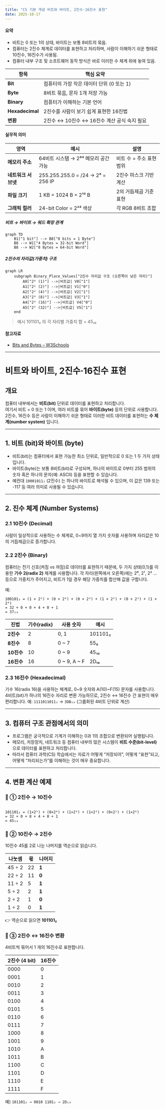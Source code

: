 ```yaml
---
title: "CS 기본 개념 비트와 바이트, 2진수·16진수 표현"
date: 2025-10-17
---
```


#### 요약  
- 비트는 0 또는 1의 상태, 바이트는 보통 8비트의 묶음.  
- 컴퓨터는 2진수 체계로 데이터를 표현하고 처리하며, 사람이 이해하기 쉬운 형태로 10진수, 16진수가 사용됨.  
- 컴퓨터 내부 구조 및 소프트웨어 동작 방식은 바로 이러한 수 체계 위에 놓여 있음.

| 항목              | 핵심 요약                         |
| --------------- | ----------------------------- |
| **Bit**         | 컴퓨터의 가장 작은 데이터 단위 (0 또는 1)    |
| **Byte**        | 8비트 묶음, 문자 1개 저장 가능           |
| **Binary**      | 컴퓨터가 이해하는 기본 언어               |
| **Hexadecimal** | 2진수를 사람이 보기 쉽게 표현한 16진법       |
| **변환**          | 2진수 ↔ 10진수 ↔ 16진수 계산 공식 숙지 필요 |

#### 실무적 의미

| 영역           | 예시                                | 설명              |
| ------------ | --------------------------------- | --------------- |
| **메모리 주소**   | 64비트 시스템 → 2⁶⁴ 메모리 공간 가능          | 비트 수 = 주소 표현 범위 |
| **네트워크 서브넷** | 255.255.255.0 = /24 → 2⁸ = 256 IP | 2진수 마스크 기반 계산   |
| **파일 크기**    | 1 KB = 1024 B = 2¹⁰ B             | 2의 거듭제곱 기준 표현   |
| **그래픽 컬러**   | 24-bit Color = 2²⁴ 색상             | 각 RGB 8비트 조합    |

##### 비트 → 바이트 → 워드 확장 관계

```mermaid
graph TD
    B1["1 bit"] --> B8["8 bits = 1 Byte"]
    B8 --> W1["4 Bytes = 32-bit Word"]
    B8 --> W2["8 Bytes = 64-bit Word"]
```

#####  2진수의 자리값(가중치) 구조
```mermaid
graph LR
    subgraph Binary_Place_Values["2진수 자리값 구조 (오른쪽이 낮은 자리)"]
        A0["2⁰ (1)"] -->|비트값| V0["1"]
        A1["2¹ (2)"] -->|비트값| V1["0"]
        A2["2² (4)"] -->|비트값| V2["1"]
        A3["2³ (8)"] -->|비트값| V3["1"]
        A4["2⁴ (16)"] -->|비트값| V4["0"]
        A5["2⁵ (32)"] -->|비트값| V5["1"]
    end
```
> 예시 101101₂ 의 각 자리별 가중치 합 = 45₁₀

####  참고자료  
- [Bits and Bytes – W3Schools](https://www.w3schools.com/programming/prog_bits_and_bytes.php) 
---


# 비트와 바이트, 2진수·16진수 표현

## 개요  
컴퓨터 내부에서는 **비트(bit)** 단위로 데이터를 표현하고 처리합니다.  
여기서 비트 = 0 또는 1 이며, 여러 비트를 묶어 **바이트(byte)** 등의 단위로 사용합니다.  
2진수, 16진수 등은 사람이 이해하기 쉬운 형태로 이러한 비트 데이터를 표현하는 **수 체계(number system)** 입니다.

---

## 1. 비트 (bit)와 바이트 (byte)  
- 비트(bit)는 컴퓨터에서 표현 가능한 최소 단위로, 일반적으로 0 또는 1 두 가지 상태입니다. 
- 바이트(byte)는 보통 8비트(bit)로 구성되며, 하나의 바이트로 0부터 255 범위의 숫자 혹은 하나의 문자(예: ASCII) 등을 표현할 수 있습니다. 
- 예컨대 `10001011₂` (2진수) 는 하나의 바이트로 해석될 수 있으며, 이 값은 139 또는 -117 등 여러 의미로 사용될 수 있습니다. 

---

## 2. 진수 체계 (Number Systems)  
### 2.1 10진수 (Decimal)  
사람이 일상적으로 사용하는 수 체계로, 0~9까지 열 가지 숫자를 사용하며 자리값은 10의 거듭제곱으로 증가합니다.

### 2.2 2진수 (Binary)  
컴퓨터는 전기 신호(켜짐 vs 꺼짐)로 데이터를 표현하기 때문에, 두 가지 상태(0,1)를 이용한 **기수 2(radix 2)** 체계를 사용합니다. 
각 자리(왼쪽에서 오른쪽)에는 2⁰, 2¹, 2² … 등으로 가중치가 주어지고, 비트가 1일 경우 해당 가중치를 합산해 값을 구합니다.

예:

```
100101₂ = (1 × 2⁵) + (0 × 2⁴) + (0 × 2³) + (1 × 2²) + (0 × 2¹) + (1 × 2⁰)
= 32 + 0 + 0 + 4 + 0 + 1
= 37₁₀
```

| 진법 | 기수(radix) | 사용 숫자 | 예시 |
|------|-------------|------------|------|
| **2진수** | 2 | 0, 1 | 101101₂ |
| **8진수** | 8 | 0 ~ 7 | 55₈ |
| **10진수** | 10 | 0 ~ 9 | 45₁₀ |
| **16진수** | 16 | 0 ~ 9, A ~ F | 2D₁₆ |



### 2.3 16진수 (Hexadecimal)  
기수 16(radix 16)을 사용하는 체계로, 0~9 숫자와 A(10)~F(15) 문자를 사용합니다.  
4비트(bit)가 하나의 16진수 자리로 변환 가능하므로, 2진수 ↔ 16진수 간 표현이 매우 편리합니다. 
예: `1111011011₂` → `3DB₁₆` (그룹화된 4비트 단위로 계산) 

---

## 3. 컴퓨터 구조 관점에서의 의미  
- 프로그램은 궁극적으로 기계가 이해하는 0과 1의 조합으로 변환되어 실행됩니다. 
- 메모리, 저장장치, 네트워크 등 컴퓨터 내부의 많은 시스템이 **비트 수준(bit-level)** 으로 데이터를 표현하고 처리합니다.  
- 따라서 컴퓨터 과학(CS) 학습에서는 자료가 어떻게 “저장되어”, 어떻게 “표현”되고, 어떻게 “처리되는가”를 이해하는 것이 매우 중요합니다.

---


## 4. 변환 계산 예제

### 🔹 ① 2진수 → 10진수
```

101101₂ = (1×2⁵) + (0×2⁴) + (1×2³) + (1×2²) + (0×2¹) + (1×2⁰)
= 32 + 0 + 8 + 4 + 0 + 1
= 45₁₀

````

### 🔹 ② 10진수 → 2진수  
10진수 45를 2로 나눈 나머지를 역순으로 읽습니다.

| 나눗셈 | 몫 | 나머지 |
|--------|----|--------|
| 45 ÷ 2 | 22 | **1** |
| 22 ÷ 2 | 11 | **0** |
| 11 ÷ 2 | 5  | **1** |
| 5 ÷ 2  | 2  | **1** |
| 2 ÷ 2  | 1  | **0** |
| 1 ÷ 2  | 0  | **1** |

👉 역순으로 읽으면 **101101₂**

### 🔹 ③ 2진수 ↔ 16진수 변환  
4비트씩 묶어서 1 개의 16진수로 표현합니다.

| 2진수 (4 bit) | 16진수 |
|----------------|---------|
| 0000 | 0 |
| 0001 | 1 |
| 0010 | 2 |
| 0011 | 3 |
| 0100 | 4 |
| 0101 | 5 |
| 0110 | 6 |
| 0111 | 7 |
| 1000 | 8 |
| 1001 | 9 |
| 1010 | A |
| 1011 | B |
| 1100 | C |
| 1101 | D |
| 1110 | E |
| 1111 | F |

예) `101101₂ → 0010 1101₂ → 2D₁₆`